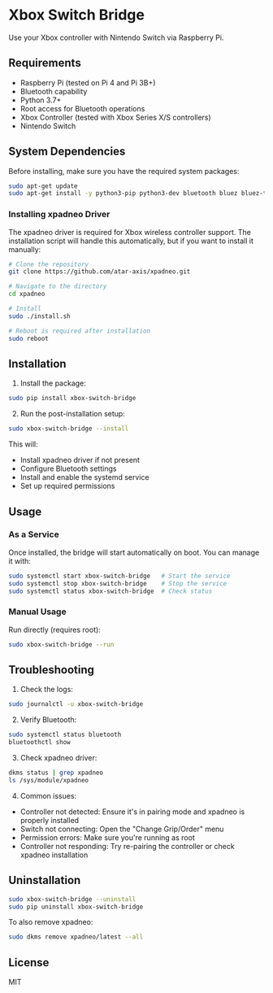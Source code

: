 # Xbox Switch Bridge

Use your Xbox controller with Nintendo Switch via Raspberry Pi.

## Requirements

- Raspberry Pi (tested on Pi 4 and Pi 3B+)
- Bluetooth capability
- Python 3.7+
- Root access for Bluetooth operations
- Xbox Controller (tested with Xbox Series X/S controllers)
- Nintendo Switch

## System Dependencies

Before installing, make sure you have the required system packages:

```bash
sudo apt-get update
sudo apt-get install -y python3-pip python3-dev bluetooth bluez bluez-tools raspberrypi-kernel-headers dkms git
```

### Installing xpadneo Driver
The xpadneo driver is required for Xbox wireless controller support. The installation script will handle this automatically, but if you want to install it manually:

```bash
# Clone the repository
git clone https://github.com/atar-axis/xpadneo.git

# Navigate to the directory
cd xpadneo

# Install
sudo ./install.sh

# Reboot is required after installation
sudo reboot
```

## Installation

1. Install the package:
```bash
sudo pip install xbox-switch-bridge
```

2. Run the post-installation setup:
```bash
sudo xbox-switch-bridge --install
```

This will:
- Install xpadneo driver if not present
- Configure Bluetooth settings
- Install and enable the systemd service
- Set up required permissions

## Usage

### As a Service
Once installed, the bridge will start automatically on boot. You can manage it with:

```bash
sudo systemctl start xbox-switch-bridge   # Start the service
sudo systemctl stop xbox-switch-bridge    # Stop the service
sudo systemctl status xbox-switch-bridge  # Check status
```

### Manual Usage
Run directly (requires root):

```bash
sudo xbox-switch-bridge --run
```

## Troubleshooting

1. Check the logs:
```bash
sudo journalctl -u xbox-switch-bridge
```

2. Verify Bluetooth:
```bash
sudo systemctl status bluetooth
bluetoothctl show
```

3. Check xpadneo driver:
```bash
dkms status | grep xpadneo
ls /sys/module/xpadneo
```

4. Common issues:
- Controller not detected: Ensure it's in pairing mode and xpadneo is properly installed
- Switch not connecting: Open the "Change Grip/Order" menu
- Permission errors: Make sure you're running as root
- Controller not responding: Try re-pairing the controller or check xpadneo installation

## Uninstallation

```bash
sudo xbox-switch-bridge --uninstall
sudo pip uninstall xbox-switch-bridge
```

To also remove xpadneo:
```bash
sudo dkms remove xpadneo/latest --all
```

## License

MIT